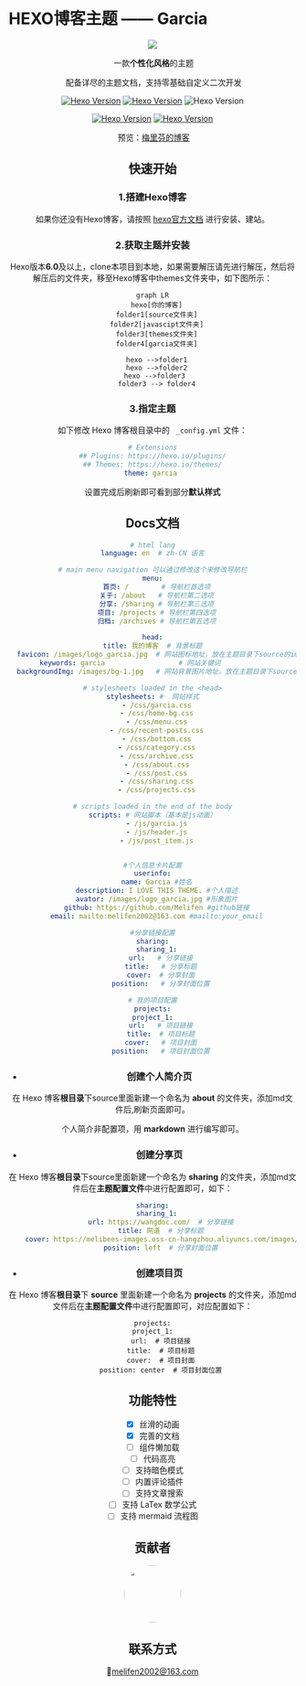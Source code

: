 # HEXO博客主题 —— Garcia

<div style="text-align:center">

![](https://melibees-images.oss-cn-hangzhou.aliyuncs.com/images/20230908122434.png)

​                                       一款**个性化风格**的主题

​                               配备详尽的主题文档，支持零基础自定义二次开发

​                                        <a title="Hexo Version" target="_blank" href="https://hexo.io"><img alt="Hexo Version" src="https://img.shields.io/badge/Hexo-%3E%3D%206.0-orange?style=flat"></a> <a title="Hexo Version" target="_blank" href="https://hexo.io"><img alt="Hexo Version" src="https://img.shields.io/badge/Node->=16.0-yellow?style=flat"></a> <img alt="Hexo Version" src="https://img.shields.io/badge/NPM->=9.8.0-orange?style=flat">

​                                        <a title="Hexo Version" target="_blank" href="https://hexo.io"><img alt="Hexo Version" src="https://img.shields.io/badge/release-v1.0.0-blue?style=flat"></a> <a title="Hexo Version" target="_blank" href="https://hexo.io"><img alt="Hexo Version" src="https://img.shields.io/badge/commits-6/month-green?style=flat"></a>

​                                           预览：<a href='http://www.melifen.top'>梅里芬的博客</a>

<div>

## 快速开始

### 1.搭建Hexo博客

如果你还没有Hexo博客，请按照 <a href='https://hexo.io/zh-cn/docs/index.html'>hexo官方文档</a> 进行安装、建站。

### 2.获取主题并安装

Hexo版本**6.0**及以上，clone本项目到本地，如果需要解压请先进行解压，然后将解压后的文件夹，移至Hexo博客中themes文件夹中，如下图所示：

```mermaid
graph LR
  hexo[你的博客]
  folder1[source文件夹]
  folder2[javascipt文件夹]
  folder3[themes文件夹]
  folder4[garcia文件夹]

  hexo -->folder1
  hexo -->folder2
  hexo -->folder3 
  folder3 --> folder4
```

### 3.指定主题

如下修改 Hexo 博客根目录中的 ` _config.yml` 文件：

```yaml
# Extensions
## Plugins: https://hexo.io/plugins/
## Themes: https://hexo.io/themes/
theme: garcia 
```

设置完成后刷新即可看到部分**默认样式**

## Docs文档

```yaml
# html lang
language: en  # zh-CN 语言

# main menu navigation 可以通过修改这个来修改导航栏
menu:
  首页: /        # 导航栏首选项
  关于: /about   # 导航栏第二选项
  分享: /sharing # 导航栏第三选项
  项目: /projects # 导航栏第四选项
  归档: /archives # 导航栏第五选项

head:
  title: 我的博客  # 背景标题  
  favicon: /images/logo_garcia.jpg  # 网站图标地址，放在主题目录下source的images文件夹中
  keywords: garcia                  # 网站关键词             
  backgroundImg: /images/bg-1.jpg   # 网站背景图片地址，放在主题目录下source的images文件夹中

# stylesheets loaded in the <head>
stylesheets: #  网站样式
  - /css/garcia.css
  - /css/home-bg.css
  - /css/menu.css
  - /css/recent-posts.css
  - /css/bottom.css
  - /css/category.css
  - /css/archive.css
  - /css/about.css
  - /css/post.css
  - /css/sharing.css
  - /css/projects.css

# scripts loaded in the end of the body
scripts: # 网站脚本（基本是js动画）
  - /js/garcia.js
  - /js/header.js
  - /js/post_item.js


#个人信息卡片配置
userinfo:
  name: Garcia #姓名
  description: I LOVE THIS THEME. #个人描述
  avator: /images/logo_garcia.jpg #形象图片
  github: https://github.com/Melifen #github链接
  email: mailto:melifen2002@163.com #mailto:your_email

#分享链接配置
sharing:
  sharing_1:
    url:   # 分享链接
    title:   # 分享标题
    cover:  # 分享封面
    position:   # 分享封面位置

# 我的项目配置
projects:
  project_1:  
    url:   # 项目链接
    title:  # 项目标题
    cover:   # 项目封面
    position:   # 项目封面位置
```

- ### 创建个人简介页

在 Hexo 博客**根目录**下source里面新建一个命名为 **about** 的文件夹，添加md文件后,刷新页面即可。

个人简介非配置项，用 **markdown** 进行编写即可。

- ### 创建分享页

在 Hexo 博客**根目录**下source里面新建一个命名为 **sharing** 的文件夹，添加md文件后在**主题配置文件**中进行配置即可，如下：

```yaml
sharing:
  sharing_1:
    url: https://wangdoc.com/  # 分享链接
    title: 网道  # 分享标题
    cover: https://melibees-images.oss-cn-hangzhou.aliyuncs.com/images/20230905150914.png # 分享封面
    position: left  # 分享封面位置
```

- ### 创建项目页

在 Hexo 博客**根目录**下 **source** 里面新建一个命名为 **projects** 的文件夹，添加md文件后在**主题配置文件**中进行配置即可，对应配置如下：

```
projects:
  project_1:  
    url:  # 项目链接
    title:  # 项目标题
    cover:  # 项目封面
    position: center  # 项目封面位置
```

## 功能特性

- [x] 丝滑的动画
- [x] 完善的文档
- [ ] 组件懒加载
- [ ] 代码高亮
- [ ] 支持暗色模式
- [ ] 内置评论插件
- [ ] 支持文章搜索
- [ ] 支持 LaTex 数学公式
- [ ] 支持 mermaid 流程图

## 贡献者
<img src="https://melibees-images.oss-cn-hangzhou.aliyuncs.com/images/me.jpg" style="heigh:100px;width:100px;border-radius:50px;object-fit:contain"/>

## 联系方式

📮melifen2002@163.com
